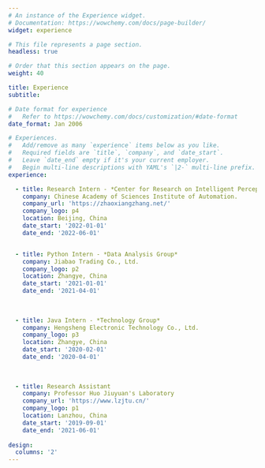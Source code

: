 ```yaml
---
# An instance of the Experience widget.
# Documentation: https://wowchemy.com/docs/page-builder/
widget: experience

# This file represents a page section.
headless: true

# Order that this section appears on the page.
weight: 40

title: Experience
subtitle:

# Date format for experience
#   Refer to https://wowchemy.com/docs/customization/#date-format
date_format: Jan 2006

# Experiences.
#   Add/remove as many `experience` items below as you like.
#   Required fields are `title`, `company`, and `date_start`.
#   Leave `date_end` empty if it's your current employer.
#   Begin multi-line descriptions with YAML's `|2-` multi-line prefix.
experience:

  - title: Research Intern - *Center for Research on Intelligent Perception and Computing*
    company: Chinese Academy of Sciences Institute of Automation.
    company_url: 'https://zhaoxiangzhang.net/'
    company_logo: p4
    location: Beijing, China
    date_start: '2022-01-01'
    date_end: '2022-06-01'


  - title: Python Intern - *Data Analysis Group*
    company: Jiabao Trading Co., Ltd.
    company_logo: p2
    location: Zhangye, China
    date_start: '2021-01-01'
    date_end: '2021-04-01'
  
       
        
  - title: Java Intern - *Technology Group*
    company: Hengsheng Electronic Technology Co., Ltd. 
    company_logo: p3
    location: Zhangye, China
    date_start: '2020-02-01'
    date_end: '2020-04-01'
   
        
        
  - title: Research Assistant
    company: Professor Huo Jiuyuan's Laboratory
    company_url: 'https://www.lzjtu.cn/'
    company_logo: p1
    location: Lanzhou, China
    date_start: '2019-09-01'
    date_end: '2021-06-01'
  
design:
  columns: '2'
---
```

